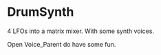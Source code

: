 # DrumSynth

4 LFOs into a matrix mixer.
With some synth voices.

Open Voice_Parent do have some fun.